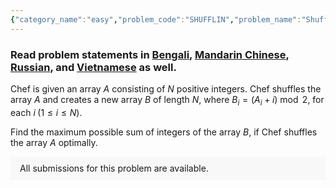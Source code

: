 ```yaml
---
{"category_name":"easy","problem_code":"SHUFFLIN","problem_name":"Shuffling Parities","problemComponents":{"constraints":"- $1 \\leq T \\leq 10^4$\n- $1 \\leq N \\leq 10^5$\n- $1 \\leq A_i \\leq 10^9$\n- Sum of $N$ over all test cases does not exceed $3 \\cdot 10^5$.","constraintsState":true,"subtasks":"**Subtask #1 (100 points):** Original constraints\n","subtasksState":true,"inputFormat":"- The first line of the input contains a single integer $T$ denoting the number of test cases. The description of $T$ test cases follows.\n- Each test case contains two lines of input.\n- The first line of each test case contains an integer $N$.\n- The second line of each test case contains $N$ space-separated integers $A_1, A_2, \\dots, A_N$.","inputFormatState":true,"outputFormat":"For each test case, print a single line containing one integer - the maximum sum of integers of the array $B$.","outputFormatState":true,"sampleTestCases":{"0":{"id":1,"input":"3\n3\n1 2 3\n3\n2 4 5\n2\n2 4\n","output":"2\n3\n1","explanation":"**Test case $1$:** One of the optimal ways to shuffle the array $A$ is $[2, 1, 3]$. Then the array $B = [(2 + 1) \\bmod 2,\\;(1 + 2) \\bmod 2,\\;(3 + 3) \\bmod 2] = [1, 1, 0]$. So the sum of integers of array $B$ is $2$. There is no other possible way to shuffle array $A$ such that the sum of integers of array $B$ becomes greater than $2$.\n\n\n**Test case $2$:** One of the optimal ways to shuffle the array $A$ is $[2, 5, 4]$. Then the array $B = [(2 + 1) \\bmod 2,\\;(5 + 2) \\bmod 2,\\;(4 + 3) \\bmod 2] = [1, 1, 1]$. So the sum of integers of array $B$ is $3$ . ","isDeleted":false}}},"video_editorial_url":"https://youtu.be/0e8l9Nxl9SQ","languages_supported":{"0":"CPP14","1":"C","2":"JAVA","3":"PYTH 3.6","4":"CPP17","5":"PYTH","6":"PYP3","7":"CS2","8":"ADA","9":"PYPY","10":"TEXT","11":"PAS fpc","12":"NODEJS","13":"RUBY","14":"PHP","15":"GO","16":"HASK","17":"TCL","18":"PERL","19":"SCALA","20":"LUA","21":"kotlin","22":"BASH","23":"JS","24":"LISP sbcl","25":"rust","26":"PAS gpc","27":"BF","28":"CLOJ","29":"R","30":"D","31":"CAML","32":"FORT","33":"ASM","34":"swift","35":"FS","36":"WSPC","37":"LISP clisp","38":"SQL","39":"SCM guile","40":"PERL6","41":"ERL","42":"CLPS","43":"ICK","44":"NICE","45":"PRLG","46":"ICON","47":"COB","48":"SCM chicken","49":"PIKE","50":"SCM qobi","51":"ST","52":"SQLQ","53":"NEM"},"max_timelimit":1,"source_sizelimit":50000,"problem_author":"soumyadeep_21","problem_tester":"","date_added":"20-07-2021","tags":{"0":"math","1":"observation","2":"sept21","3":"simple","4":"soumyadeep_21"},"problem_difficulty_level":"Unavailable","best_tag":"","editorial_url":"https://discuss.codechef.com/problems/SHUFFLIN","time":{"view_start_date":1631525400,"submit_start_date":1631525400,"visible_start_date":1631525400,"end_date":1735669800},"is_direct_submittable":false,"problemDiscussURL":"https://discuss.codechef.com/search?q=SHUFFLIN","is_proctored":false,"visitedContests":{},"layout":"problem"}
---
```

### Read problem statements in [Bengali](https://www.codechef.com/download/translated/SEPT21/bengali/SHUFFLIN.pdf), [Mandarin Chinese](https://www.codechef.com/download/translated/SEPT21/mandarin/SHUFFLIN.pdf), [Russian](https://www.codechef.com/download/translated/SEPT21/russian/SHUFFLIN.pdf), and [Vietnamese](https://www.codechef.com/download/translated/SEPT21/vietnamese/SHUFFLIN.pdf) as well.

Chef is given an array $A$ consisting of $N$ positive integers. Chef shuffles the array $A$ and creates a new array $B$ of length $N$, where $B_i = (A_i + i) \bmod 2$, for each $i\;(1 \leq i \leq N)$.

Find the maximum possible sum of integers of the array $B$, if Chef shuffles the array $A$ optimally.




<aside style='background: #f8f8f8;padding: 10px 15px;'><div>All submissions for this problem are available.</div></aside>